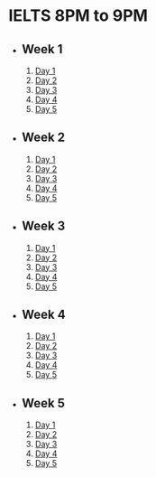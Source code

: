 # IELTS 8PM to 9PM

- ## Week 1

   1. [Day 1](https://www.facebook.com/iCodeguru/videos/385517277186485)
   2. [Day 2](https://www.facebook.com/iCodeguru/videos/949572213411375)
   3. [Day 3](https://www.facebook.com/iCodeguru/videos/1036182061002137)
   4. [Day 4](https://www.facebook.com/iCodeguru/videos/742207297373795)
   5. [Day 5](https://www.facebook.com/iCodeguru/videos/1722595481573519)

- ## Week 2

   1. [Day 1](https://www.facebook.com/iCodeguru/videos/1073140717353588)
   2. [Day 2](https://www.facebook.com/iCodeguru/videos/1077263400388389)
   3. [Day 3](https://www.facebook.com/iCodeguru/videos/343606405220030)
   4. [Day 4](https://www.facebook.com/iCodeguru/videos/1735819663564755)
   5. [Day 5](https://www.facebook.com/iCodeguru/videos/398995339134682)

- ## Week 3

   1. [Day 1](https://www.facebook.com/iCodeguru/videos/1529505947902854)
   2. [Day 2](https://www.facebook.com/iCodeguru/videos/2752535008243152)
   3. [Day 3](https://www.facebook.com/iCodeguru/videos/391843529988326)
   4. [Day 4](https://web.facebook.com/iCodeguru/videos/1313423805972709)
   5. [Day 5](https://web.facebook.com/iCodeguru/videos/783975216849243)

- ## Week 4

   1. [Day 1](https://www.facebook.com/iCodeguru/videos/900141008325460)
   2. [Day 2](https://www.facebook.com/iCodeguru/videos/1127343664927346)
   3. [Day 3](https://www.facebook.com/iCodeguru/videos/1813159132441953)
   4. [Day 4]()
   5. [Day 5](https://www.facebook.com/iCodeguru/videos/1339618056756144)

- ## Week 5

   1. [Day 1](https://www.facebook.com/iCodeguru/videos/1345598756101424)
   2. [Day 2](https://www.facebook.com/iCodeguru/videos/689638216395333)
   3. [Day 3](https://www.facebook.com/iCodeguru/videos/935741514830205)
   4. [Day 4](https://www.facebook.com/iCodeguru/videos/614600597465886)
   5. [Day 5]()

<!-- - ## Week 

   1. [Day 1]()
   2. [Day 2]()
   3. [Day 3]()
   4. [Day 4]()
   5. [Day 5]() -->
